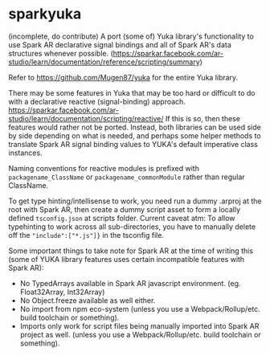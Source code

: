 # sparkyuka
(incomplete, do contribute) A port (some of) Yuka library's functionality to use Spark AR declarative signal bindings and all of Spark AR's data structures whenever possible. (https://sparkar.facebook.com/ar-studio/learn/documentation/reference/scripting/summary)

Refer to https://github.com/Mugen87/yuka for the entire Yuka library.

There may be some features in Yuka that may be too hard or difficult to do with a declarative reactive (signal-binding) approach. https://sparkar.facebook.com/ar-studio/learn/documentation/scripting/reactive/ If this is so, then these features would rather not be ported. Instead, both libraries can be used side by side depending on what is needed, and perhaps some helper methods to translate Spark AR signal binding values to YUKA's default imperative class instances.

Naming conventions for reactive modules is prefixed with `packagename_ClassName` or `packagename_commonModule` rather than regular ClassName.

To get type hinting/intellisense to work, you need run a dummy .arproj at the root with Spark AR, then create a dummy script asset to form a locally defined `tsconfig.json` at scripts folder. Current caveat atm: To allow typehinting to work across all sub-directories, you have to manually delete off the `"include":["*.js"]}` in the tsconfig file.

Some important things to take note for Spark AR at the time of writing this (some of YUKA library features uses certain incompatible features with Spark AR):

- No TypedArrays available in Spark AR javascript environment. (eg. Float32Array, Int32Array)
- No Object.freeze available as well either.
- No import from npm eco-system (unless you use a Webpack/Rollup/etc. build toolchain or something).
- Imports only work for script files being manually imported into Spark AR project as well.  (unless you use a Webpack/Rollup/etc. build toolchain or something).
